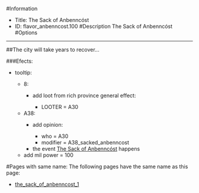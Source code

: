 #Information
 - Title: The Sack of Anbenncóst
 - ID: flavor_anbenncost.100
#Description
The Sack of Anbenncóst
#Options

___
##The city will take years to recover...

###Efects:<ul><li>tooltip:</li><ul><li>8:</li><ul><li>add loot from rich province general effect:</li><ul><li>LOOTER = A30</li></ul></ul><li>A38:</li><ul><li>add opinion:</li><ul><li>who = A30</li><li>modifier = A38_sacked_anbenncost</li></ul><li>the event [The Sack of Anbenncóst](../events/the_sack_of_anbenncost.md) happens</li></ul><li>add mil power = 100</li></ul></ul>


#Pages with same name:
The following pages have the same name as this page:
 - [the_sack_of_anbenncost_1](the_sack_of_anbenncost_1.md)
